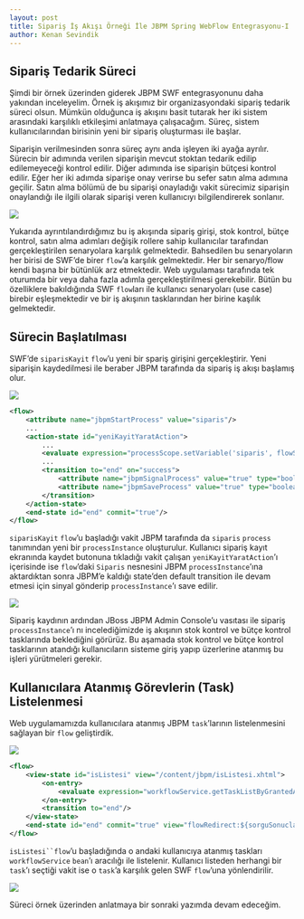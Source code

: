 ```yaml
---
layout: post
title: Sipariş İş Akışı Örneği İle JBPM Spring WebFlow Entegrasyonu-I
author: Kenan Sevindik
---
```

## Sipariş Tedarik Süreci

Şimdi bir örnek üzerinden giderek JBPM SWF entegrasyonunu daha yakından inceleyelim. Örnek iş akışımız bir organizasyondaki 
sipariş tedarik süreci olsun. Mümkün olduğunca iş akışını basit tutarak her iki sistem arasındaki karşılıklı etkileşimi 
anlatmaya çalışacağım. Süreç, sistem kullanıcılarından birisinin yeni bir sipariş oluşturması ile başlar. 

Siparişin verilmesinden sonra süreç aynı anda işleyen iki ayağa ayrılır. Sürecin bir adımında verilen siparişin mevcut 
stoktan tedarik edilip edilemeyeceği kontrol edilir. Diğer adımında ise siparişin bütçesi kontrol edilir. Eğer her iki 
adımda siparişe onay verirse bu sefer satın alma adımına geçilir. Satın alma bölümü de bu siparişi onayladığı vakit 
sürecimiz siparişin onaylandığı ile ilgili olarak siparişi veren kullanıcıyı bilgilendirerek sonlanır.

![](http://kenansevindik.com/assets/images/jbpm-swf-01.png)

Yukarıda ayrıntılandırdığımız bu iş akışında sipariş girişi, stok kontrol, bütçe kontrol, satın alma adımları değişik 
rollere sahip kullanıcılar tarafından gerçekleştirilen senaryolara karşılık gelmektedir. Bahsedilen bu senaryoların her 
birisi de SWF’de birer `flow`’a karşılık gelmektedir. Her bir senaryo/flow kendi başına bir bütünlük arz etmektedir. Web 
uygulaması tarafında tek oturumda bir veya daha fazla adımla gerçekleştirilmesi gerekebilir. Bütün bu özelliklere bakıldığında 
SWF `flow`ları ile kullanıcı senaryoları (use case) birebir eşleşmektedir ve bir iş akışının tasklarından her birine 
kaşılık gelmektedir.

## Sürecin Başlatılması

SWF’de `siparisKayit` `flow`’u yeni bir spariş girişini gerçekleştirir. Yeni siparişin kaydedilmesi ile beraber JBPM 
tarafında da sipariş iş akışı başlamış olur.

![](http://kenansevindik.com/assets/images/jbpm-swf-02.png)

```xml
<flow>
    <attribute name="jbpmStartProcess" value="siparis"/> 
    ... 
    <action-state id="yeniKayitYaratAction"> 
        ... 
        <evaluate expression="processScope.setVariable('siparis', flowScope.siparis)"/>
        ... 
        <transition to="end" on="success"> 
            <attribute name="jbpmSignalProcess" value="true" type="boolean"/> 
            <attribute name="jbpmSaveProcess" value="true" type="boolean"/> 
        </transition> 
    </action-state> 
    <end-state id="end" commit="true"/> 
</flow>
```

`siparisKayit` `flow`’u başladığı vakit JBPM tarafında da `siparis` `process` 
tanımından yeni bir `processInstance` oluşturulur. Kullanıcı sipariş kayıt ekranında kaydet butonuna tıkladığı vakit 
çalışan `yeniKayitYaratAction`’ı içerisinde ise `flow`’daki `Siparis` nesnesini JBPM `processInstance`’ına aktardıktan 
sonra JBPM’e kaldığı state’den default transition ile devam etmesi için sinyal gönderip `processInstance`’ı save edilir.

![](http://kenansevindik.com/assets/images/jbpm-swf-03.png)

Sipariş kaydının ardından JBoss JBPM Admin Console’u vasıtası ile sipariş `processInstance`’ı nı incelediğimizde iş 
akışının stok kontrol ve bütçe kontrol tasklarında beklediğini görürüz. Bu aşamada stok kontrol ve bütçe kontrol 
tasklarının atandığı kullanıcıların sisteme giriş yapıp üzerlerine atanmış bu işleri yürütmeleri gerekir.

## Kullanıcılara Atanmış Görevlerin (Task) Listelenmesi

Web uygulamamızda kullanıcılara atanmış JBPM `task`’larının listelenmesini sağlayan bir `flow` geliştirdik.

![](http://kenansevindik.com/assets/images/jbpm-swf-04.png)

```xml
<flow> 
    <view-state id="isListesi" view="/content/jbpm/isListesi.xhtml"> 
        <on-entry> 
            <evaluate expression="workflowService.getTaskListByGrantedAuthorities()" result="flowScope.sorguSonuclari" result-type="dataModel"/> 
        </on-entry> 
        <transition to="end"/> 
    </view-state> 
    <end-state id="end" commit="true" view="flowRedirect:${sorguSonuclari.selectedRow.name}?_jbpmTaskId=${sorguSonuclari.selectedRow.id}"/> 
</flow>
```

`isListesi``flow`’u başladığında o andaki kullanıcıya atanmış taskları `workflowService` `bean`’ı aracılığı ile listelenir.
Kullanıcı listeden herhangi bir `task`’ı seçtiği vakit ise o `task`’a karşılık gelen SWF `flow`’una yönlendirilir.

![](http://kenansevindik.com/assets/images/jbpm-swf-05.png)

Süreci örnek üzerinden anlatmaya bir sonraki yazımda devam edeceğim.

